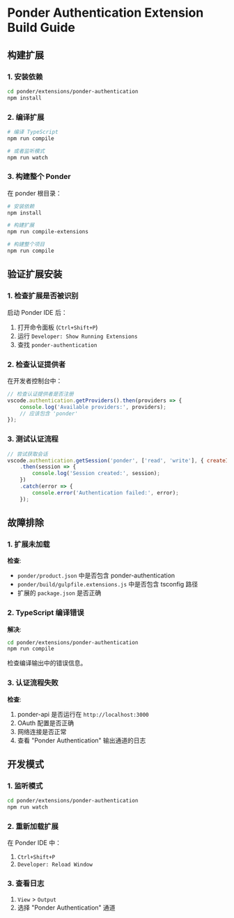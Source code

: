 # Ponder Authentication Extension Build Guide

## 构建扩展

### 1. 安装依赖

```bash
cd ponder/extensions/ponder-authentication
npm install
```

### 2. 编译扩展

```bash
# 编译 TypeScript
npm run compile

# 或者监听模式
npm run watch
```

### 3. 构建整个 Ponder

在 ponder 根目录：

```bash
# 安装依赖
npm install

# 构建扩展
npm run compile-extensions

# 构建整个项目
npm run compile
```

## 验证扩展安装

### 1. 检查扩展是否被识别

启动 Ponder IDE 后：

1. 打开命令面板 (`Ctrl+Shift+P`)
2. 运行 `Developer: Show Running Extensions`
3. 查找 `ponder-authentication`

### 2. 检查认证提供者

在开发者控制台中：

```javascript
// 检查认证提供者是否注册
vscode.authentication.getProviders().then(providers => {
    console.log('Available providers:', providers);
    // 应该包含 'ponder'
});
```

### 3. 测试认证流程

```javascript
// 尝试获取会话
vscode.authentication.getSession('ponder', ['read', 'write'], { createIfNone: true })
    .then(session => {
        console.log('Session created:', session);
    })
    .catch(error => {
        console.error('Authentication failed:', error);
    });
```

## 故障排除

### 1. 扩展未加载

**检查**:
- `ponder/product.json` 中是否包含 ponder-authentication
- `ponder/build/gulpfile.extensions.js` 中是否包含 tsconfig 路径
- 扩展的 `package.json` 是否正确

### 2. TypeScript 编译错误

**解决**:
```bash
cd ponder/extensions/ponder-authentication
npm run compile
```

检查编译输出中的错误信息。

### 3. 认证流程失败

**检查**:
1. ponder-api 是否运行在 `http://localhost:3000`
2. OAuth 配置是否正确
3. 网络连接是否正常
4. 查看 "Ponder Authentication" 输出通道的日志

## 开发模式

### 1. 监听模式

```bash
cd ponder/extensions/ponder-authentication
npm run watch
```

### 2. 重新加载扩展

在 Ponder IDE 中：
1. `Ctrl+Shift+P`
2. `Developer: Reload Window`

### 3. 查看日志

1. `View` > `Output`
2. 选择 "Ponder Authentication" 通道
